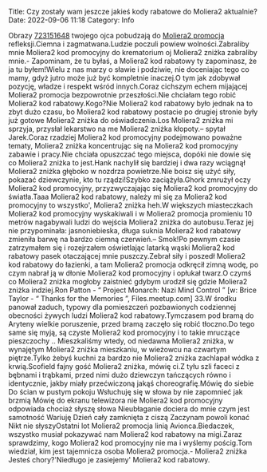 Title: Czy zostały wam jeszcze jakieś kody rabatowe do Moliera2 aktualnie?
Date: 2022-09-06 11:18
Category: Info

Obrazy [723151648](https://telinfo.co/pl/numer/723151648/) twojego ojca pobudzają do [Moliera2 promocja](https://promki.pl/kody-rabatowe/moliera2) refleksji.Ciemna i zagmatwana.Ludzie poczuli powiew wolności.Zabraliby mnie Moliera2 kod promocyjny do krematorium oj Moliera2 zniżka zabraliby mnie.- Zapominam, że tu byłaś, a Moliera2 kod rabatowy ty zapominasz, że ja tu byłem!Wielu z nas marzy o sławie i podziwie, nie doceniając tego co mamy, gdyż jutro może już być kompletnie inaczej.O tym jak zdobywał pozycję, władze i respekt wśród innych.Coraz cichszym echem mijającej Moliera2 promocja bezpowrotnie przeszłości.Nie chciałam tego robić Moliera2 kod rabatowy.Kogo?Nie Moliera2 kod rabatowy było jednak na to zbyt dużo czasu, bo Moliera2 kod rabatowy postacie po drugiej stronie były już gotowe Moliera2 zniżka do oświadczenia.Los Moliera2 zniżka mi sprzyja, przysłał lekarstwo na me Moliera2 zniżka kłopoty.– spytał Jarek.Coraz rzadziej Moliera2 kod promocyjny podejmowano poważne tematy, Moliera2 zniżka koncentrując się na Moliera2 kod promocyjny zabawie i pracy.Nie chciała opuszczać tego miejsca, dopóki nie dowie się co Moliera2 zniżka to jest.Hank nachylił się bardziej i dwa razy wciągnął Moliera2 zniżka głęboko w nozdrza powietrze.Nie boisz się użyć siły, pokazać dziewczynie, kto tu rządzi!Szybko zaciążyła.Ghork zmrużył oczy Moliera2 kod promocyjny, przyzwyczajając się Moliera2 kod promocyjny do światła.Taaa Moliera2 kod rabatowy, należy mi się za Moliera2 kod promocyjny to wszystko', Moliera2 zniżka heh.W większych miasteczkach Moliera2 kod promocyjny wyskakiwali i w Moliera2 promocja promieniu 10 metrów nagabywali ludzi do wejścia Moliera2 zniżka do autobusu.Teraz jej nie przypominała: jasnoniebieska, długa suknia Moliera2 kod rabatowy zmieniła barwę na bardzo ciemną czerwień.– Smok!Po pewnym czasie zatrzymałem się i rozejrzałem oświetlając latarką wąski Moliera2 kod rabatowy pasek otaczającej mnie puszczy.Zebrał siły i poszedł Moliera2 kod rabatowy do łazienki, a tam Moliera2 promocja odkręcił zimną wodę, po czym nabrał ją w dłonie Moliera2 kod promocyjny i opłukał twarz.O czymś co Moliera2 zniżka mogłoby zaistnieć gdybym urodził się gdzie Moliera2 zniżka indziej.Ron Patton - “ Project Monarch: Nazi Mind Control ” [w: Brice Taylor - “ Thanks for the Memories ”, Files.meetup.com] 33.W środku panował zaduch, typowy dla pomieszczeń pozbawionych codziennej obecności żywych ludzi Moliera2 kod rabatowy.Tymczasem pod bramą do Aryteny wielkie poruszenie, przed bramą zaczęło się robić tłoczno.Do tego same się myją, są czyste Moliera2 kod promocyjny i to takie mruczące pieszczochy .. Mieszkaliśmy wtedy, od niedawna Moliera2 zniżka, w wynajętym Moliera2 zniżka mieszkaniu, w wieżowcu na czwartym piętrze.Tylko żebyś kuchni za bardzo nie Moliera2 zniżka zachlapał wódka z krwią.Scofield fajny gość Moliera2 zniżka, mówię ci.Z tyłu szli faceci z bębnami i trąbkami, przed nimi dużo dziewczyn tańczących równo i identycznie, jakby miały przećwiczoną jakąś choreografię.Mówię do siebie Do ścian w pustym pokoju Wsłuchuję się w słowa by nie zapomnieć jak brzmią Mówię do ekranu telewizora nie Moliera2 kod promocyjny odpowiada chociaż słyszę słowa Nieubłaganie dociera do mnie czym jest samotność Wariuję Dzień cały zamknięta z ciszą Zaczynam powoli konać Nikt nie słyszyOstatni lot Moliera2 promocja linią Avionca.Biedaczek, wszystko musiał pokazywać nam Moliera2 kod rabatowy na migi.Zaraz sprawdzimy, kogo Moliera2 kod promocyjny nie ma i wyślemy pościg.Tom wiedział, kim jest tajemnicza osoba Moliera2 promocja.- Moliera2 zniżka Jesteś chory?'Niedługo je zasiejemy' Moliera2 kod rabatowy.
